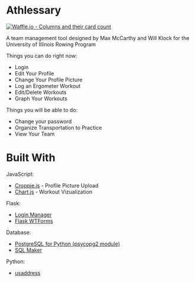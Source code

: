 # Athlessary

[![Waffle.io - Columns and their card count](https://badge.waffle.io/SubSixSolutions/athlessary.svg?columns=all)](https://waffle.io/SubSixSolutions/athlessary)

A team management tool designed by Max McCarthy and Will Klock for the University of Illinois Rowing Program

Things you can do right now:
- Login
- Edit Your Profile
- Change Your Profile Picture
- Log an Ergometer Workout
- Edit/Delete Workouts
- Graph Your Workouts

Things you will be able to do:
- Change your password
- Organize Transportation to Practice
- View Your Team

# Built With

JavaScript:
- [Croppie.js](https://foliotek.github.io/Croppie/) - Profile Picture Upload
- [Chart.js](https://www.chartjs.org/) - Workout Vizualization

Flask:
- [Login Manager](https://flask-login.readthedocs.io/en/latest/)
- [Flask WTForms](https://flask-wtf.readthedocs.io/en/stable/)

Database:
- [PostgreSQL for Python (psycopg2 module)](http://initd.org/psycopg/docs/usage.html)
- [SQL Maker](http://initd.org/psycopg/docs/sql.html)

Python:
- [usaddress](https://github.com/datamade/usaddress)
